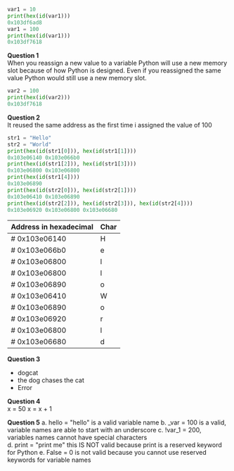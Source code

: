 ```python
var1 = 10
print(hex(id(var1)))
0x103df6ad8
var1 = 100
print(hex(id(var1)))
0x103df7618
```

**Question 1**  
When you reassign a new value to a variable Python will use a new memory slot because of how Python is designed. 
Even if you reassigned the same value Python would still use a new memory slot.  

```python
var2 = 100
print(hex(id(var2)))
0x103df7618
```
**Question 2**  
It reused the same address as the first time i assigned the value of 100  

```python
str1 = "Hello"
str2 = "World"
print(hex(id(str1[0])), hex(id(str1[1])))
0x103e06140 0x103e066b0
print(hex(id(str1[2])), hex(id(str1[3])))
0x103e06800 0x103e06800
print(hex(id(str1[4])))
0x103e06890
print(hex(id(str2[0])), hex(id(str2[1])))
0x103e06410 0x103e06890
print(hex(id(str2[2])), hex(id(str2[3])), hex(id(str2[4])))
0x103e06920 0x103e06800 0x103e06680
```
| Address in hexadecimal | Char |
| ---------------------- | ---- |
| #  0x103e06140         |  H    |
| #  0x103e066b0         |  e    |
| #  0x103e06800         |  l    |
| #  0x103e06800         |  l    |
| #  0x103e06890         |  o    |
| #  0x103e06410         |  W    |
| #  0x103e06890         |  o    |
| #  0x103e06920         |  r    |
| #  0x103e06800         |  l    |
| #  0x103e06680         |  d    |  

**Question 3**
- dogcat
- the dog chases the cat
- Error


**Question 4**  
x = 50
x = x + 1

**Question 5**
a. hello = "hello" is a valid variable name
b. _var = 100 is a valid, variable names are able to start with an underscore
c. !var_1 = 200, variables names cannot have special characters  
d.  print = "print me" this IS NOT valid because print is a reserved keyword for Python
e.  False = 0 is not valid because you cannot use reserved keywords for variable names  
